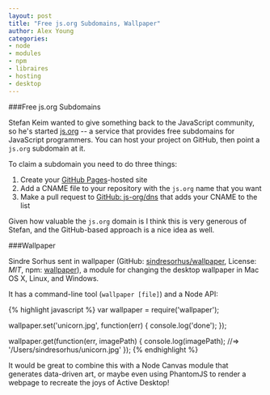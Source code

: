 ```yaml
---
layout: post
title: "Free js.org Subdomains, Wallpaper"
author: Alex Young
categories:
- node
- modules
- npm
- libraires
- hosting
- desktop
---
```


###Free js.org Subdomains

Stefan Keim wanted to give something back to the JavaScript community, so he's started [js.org](http://dns.js.org) -- a service that provides free subdomains for JavaScript programmers.  You can host your project on GitHub, then point a `js.org` subdomain at it.

To claim a subdomain you need to do three things:

1. Create your [GitHub Pages](https://pages.github.com)-hosted site
2. Add a CNAME file to your repository with the `js.org` name that you want
3. Make a pull request to [GitHub: js-org/dns](https://github.com/js-org/dns/) that adds your CNAME to the list

Given how valuable the `js.org` domain is I think this is very generous of Stefan, and the GitHub-based approach is a nice idea as well.

###Wallpaper

Sindre Sorhus sent in wallpaper (GitHub: [sindresorhus/wallpaper](https://github.com/sindresorhus/wallpaper), License: _MIT_, npm: [wallpaper](https://www.npmjs.com/package/wallpaper)), a module for changing the desktop wallpaper in Mac OS X, Linux, and Windows.

It has a command-line tool (`wallpaper [file]`) and a Node API:

{% highlight javascript %}
var wallpaper = require('wallpaper');

wallpaper.set('unicorn.jpg', function(err) {
 console.log('done');
});

wallpaper.get(function(err, imagePath) {
  console.log(imagePath);
  //=> '/Users/sindresorhus/unicorn.jpg' 
});
{% endhighlight %}

It would be great to combine this with a Node Canvas module that generates data-driven art, or maybe even using PhantomJS to render a webpage to recreate the joys of Active Desktop!
